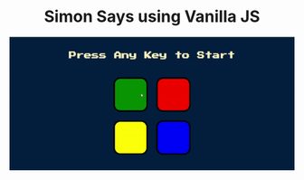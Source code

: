 <h1 align="center">Simon Says using Vanilla JS</h1>

![gif](https://github.com/MarcDagher/Simon_Says_JS_Game_FSW/blob/main/Screenshot/overview.gif)
